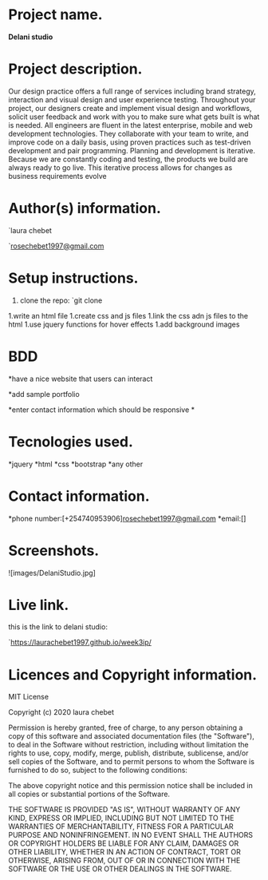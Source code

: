# Project name.
**Delani studio**


# Project description.
Our design practice offers a full range of services including brand strategy, interaction and visual design and user experience testing.
Throughout your project, our designers create and implement visual design and workflows, solicit user feedback and work with you to make sure what gets built is what is needed.
All engineers are fluent in the latest enterprise, mobile and web development technologies.
They collaborate with your team to write, and improve code on a daily basis, using proven practices such as test-driven development and pair programming.
Planning and development is iterative. Because we are constantly coding and testing, the products we build are always ready to go live. 
This iterative process allows for changes as business requirements evolve


# Author(s) information.


   `laura chebet
 

   `rosechebet1997@gmail.com

# Setup instructions.
   1. clone the repo:
        `git clone 

   1.write an html file
   1.create css and js files
   1.link the css adn js files to the html
   1.use jquery functions for hover effects
   1.add background images

# BDD
  *have a nice website that users can interact  

  *add sample portfolio

  *enter contact information which should be responsive
  *


# Tecnologies used.
 *jquery
 *html
 *css
 *bootstrap
 *any other


# Contact information.
  *phone number:[+254740953906]rosechebet1997@gmail.com
  *email:[]

# Screenshots.
  ![images/DelaniStudio.jpg]



# Live link.
this is the link to delani studio:

   `https://laurachebet1997.github.io/week3ip/
   


# Licences and Copyright information.
MIT License

Copyright (c) 2020 laura chebet

Permission is hereby granted, free of charge, to any person obtaining a copy
of this software and associated documentation files (the "Software"), to deal
in the Software without restriction, including without limitation the rights
to use, copy, modify, merge, publish, distribute, sublicense, and/or sell
copies of the Software, and to permit persons to whom the Software is
furnished to do so, subject to the following conditions:

The above copyright notice and this permission notice shall be included in all
copies or substantial portions of the Software.

THE SOFTWARE IS PROVIDED "AS IS", WITHOUT WARRANTY OF ANY KIND, EXPRESS OR
IMPLIED, INCLUDING BUT NOT LIMITED TO THE WARRANTIES OF MERCHANTABILITY,
FITNESS FOR A PARTICULAR PURPOSE AND NONINFRINGEMENT. IN NO EVENT SHALL THE
AUTHORS OR COPYRIGHT HOLDERS BE LIABLE FOR ANY CLAIM, DAMAGES OR OTHER
LIABILITY, WHETHER IN AN ACTION OF CONTRACT, TORT OR OTHERWISE, ARISING FROM,
OUT OF OR IN CONNECTION WITH THE SOFTWARE OR THE USE OR OTHER DEALINGS IN THE
SOFTWARE.





